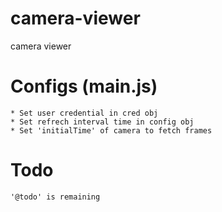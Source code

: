 # camera-viewer
camera viewer


# Configs (main.js)

	* Set user credential in cred obj
	* Set refrech interval time in config obj
	* Set 'initialTime' of camera to fetch frames


# Todo
	
	'@todo' is remaining
